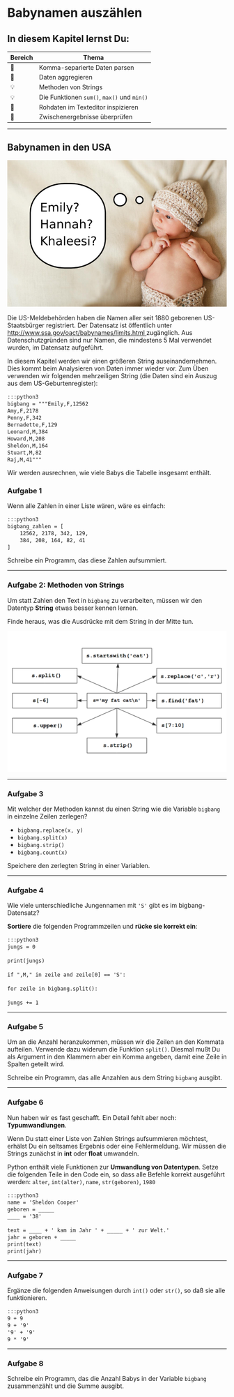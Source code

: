 
# Babynamen auszählen

## In diesem Kapitel lernst Du:

| Bereich | Thema |
|---------|-------|
| 💼 | Komma-separierte Daten parsen |
| 🔀 | Daten aggregieren |
| 💡 | Methoden von Strings |
| 💡 | Die Funktionen `sum()`, `max()`  und `min()` |
| 🔧 | Rohdaten im Texteditor inspizieren |
| 🐞 | Zwischenergebnisse überprüfen |

----

## Babynamen in den USA

![Babynamen](../images/baby.png)

Die US-Meldebehörden haben die Namen aller seit 1880 geborenen US-Staatsbürger registriert. Der Datensatz ist öffentlich unter [http://www.ssa.gov/oact/babynames/limits.html
](http://www.ssa.gov/oact/babynames/limits.html) zugänglich. Aus Datenschutzgründen sind nur Namen, die mindestens 5 Mal verwendet wurden, im Datensatz aufgeführt.

In diesem Kapitel werden wir einen größeren String auseinandernehmen. Dies kommt beim Analysieren von Daten immer wieder vor. Zum Üben verwenden wir folgenden mehrzeiligen String (die Daten sind ein Auszug aus dem US-Geburtenregister):

    :::python3
    bigbang = """Emily,F,12562
    Amy,F,2178
    Penny,F,342
    Bernadette,F,129
    Leonard,M,384
    Howard,M,208
    Sheldon,M,164
    Stuart,M,82
    Raj,M,41"""

Wir werden ausrechnen, wie viele Babys die Tabelle insgesamt enthält.

### Aufgabe 1

Wenn alle Zahlen in einer Liste wären, wäre es einfach:

    :::python3
    bigbang_zahlen = [
        12562, 2178, 342, 129,
        384, 208, 164, 82, 41
    ]

Schreibe ein Programm, das diese Zahlen aufsummiert.

----


### Aufgabe 2: Methoden von Strings

Um statt Zahlen den Text in `bigbang` zu verarbeiten, müssen wir den Datentyp **String** etwas besser kennen lernen.

Finde heraus, was die Ausdrücke mit dem String in der Mitte tun.

![string exercise](../exercises/strings.png)

----

### Aufgabe 3

Mit welcher der Methoden kannst du einen String wie die Variable `bigbang` in einzelne Zeilen zerlegen?

* `bigbang.replace(x, y)`
* `bigbang.split(x)`
* `bigbang.strip()`
* `bigbang.count(x)`

Speichere den zerlegten String in einer Variablen.

----

### Aufgabe 4

Wie viele unterschiedliche Jungennamen mit `'S'` gibt es im bigbang-Datensatz?

**Sortiere** die folgenden Programmzeilen und **rücke sie korrekt ein**:

    :::python3
    jungs = 0

    print(jungs)

    if ",M," in zeile and zeile[0] == 'S':

    for zeile in bigbang.split():

    jungs += 1

----

### Aufgabe 5

Um an die Anzahl heranzukommen, müssen wir die Zeilen an den Kommata aufteilen. Verwende dazu widerum die Funktion `split()`. Diesmal mußt Du als Argument in den Klammern aber ein Komma angeben, damit eine Zeile in Spalten geteilt wird.

Schreibe ein Programm, das alle Anzahlen aus dem String `bigbang` ausgibt.

----

### Aufgabe 6

Nun haben wir es fast geschafft. Ein Detail fehlt aber noch: **Typumwandlungen**.

Wenn Du statt einer Liste von Zahlen Strings aufsummieren möchtest, erhälst Du ein seltsames Ergebnis oder eine Fehlermeldung. Wir müssen die Strings zunächst in **int** oder **float** umwandeln.

Python enthält viele Funktionen zur **Umwandlung von Datentypen**. Setze die folgenden Teile in den Code ein, so dass alle Befehle korrekt ausgeführt werden: `alter`, `int(alter)`, `name`, `str(geboren)`, `1980`

    :::python3
    name = 'Sheldon Cooper'
    geboren = _____
    ____ = '38'

    text = ____ + ' kam im Jahr ' + _____ + ' zur Welt.'
    jahr = geboren + _____
    print(text)
    print(jahr)

----

### Aufgabe 7

Ergänze die folgenden Anweisungen durch `int()` oder `str()`, so daß sie alle funktionieren.

    :::python3
    9 + 9
    9 + '9'
    '9' + '9'
    9 * '9'

----

### Aufgabe 8

Schreibe ein Programm, das die Anzahl Babys in der Variable `bigbang` zusammenzählt und die Summe ausgibt.
